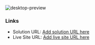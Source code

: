 ![desktop-preview](https://user-images.githubusercontent.com/115339955/229727020-f8e20e24-8c06-46e2-acf4-f28ff96e3f66.jpg)
### Links

- Solution URL: [Add solution URL here](https://your-solution-url.com)
- Live Site URL: [Add live site URL here](https://hanpla.github.io/rating/)
